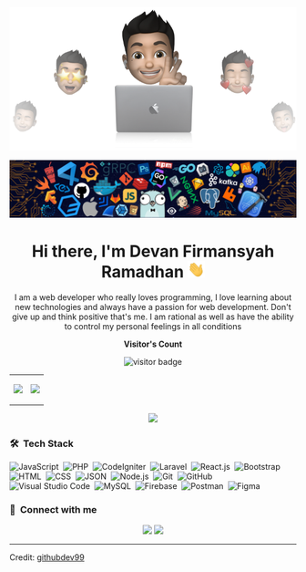 <style>
    tr, td, th {
        border: none !important;
    }
</style>

<p align="center"><img src="https://raw.githubusercontent.com/githubdev99/githubdev99/master/cover-thompson.png"></p>
<p align="center"><img src="https://raw.githubusercontent.com/githubdev99/githubdev99/master/header.png"></p>

<h1 align="center">Hi there, I'm Devan Firmansyah Ramadhan <img src="https://raw.githubusercontent.com/githubdev99/githubdev99/master/Hi.gif" width="30px"></h1>

<p align="center" width="150px">I am a web developer who really loves programming, I love learning about new technologies and always have a passion for web development. Don't give up and think positive that's me. I am rational as well as have the ability to control my personal feelings in all conditions</p>

<p align="center"><b>Visitor's Count</b></p>
<p align="center"><img src="https://profile-counter.glitch.me/%7Bgithubdev99%7D/count.svg" alt="visitor badge"/></p>
<p align="center">
    <table border="0" style="width: 100%; border: 0px;">
        <tr>
            <td>
                <p align="center"><img src="https://github-readme-stats.vercel.app/api/top-langs/?username=githubdev99&layout=compact&hide=TSQL&theme=chartreuse-light"></p>
            </td>
            <td>
                <p align="center" ><img src="https://github-readme-stats.vercel.app/api?username=githubdev99&count_private=true&show_icons=true&&theme=chartreuse-light&include_all_commits=true" width="400"></p>
            </td>
        </tr>
    </table>
</p>
<p align="center" ><img src="https://github-readme-streak-stats.herokuapp.com?user=githubdev99&theme=chartreuse-light"></p>

### 🛠 &nbsp;Tech Stack

![JavaScript](https://img.shields.io/badge/-JavaScript-05122A?style=flat&logo=javascript)&nbsp;
![PHP](https://img.shields.io/badge/-PHP-05122A?style=flat&logo=php&logoColor=777BB4)&nbsp;
![CodeIgniter](https://img.shields.io/badge/-CodeIgniter-05122A?style=flat&logo=codeigniter&logoColor=FF2D20)&nbsp;
![Laravel](https://img.shields.io/badge/-Laravel-05122A?style=flat&logo=laravel&logoColor=FF2D20)&nbsp;
![React.js](https://img.shields.io/badge/-React.js-05122A?style=flat&logo=react&logoColor=59C3E1)&nbsp;
![Bootstrap](https://img.shields.io/badge/-Bootstrap-05122A?style=flat&logo=bootstrap&logoColor=563D7C)&nbsp;
![HTML](https://img.shields.io/badge/-HTML-05122A?style=flat&logo=HTML5)&nbsp;
![CSS](https://img.shields.io/badge/-CSS-05122A?style=flat&logo=CSS3&logoColor=1572B6)&nbsp;
![JSON](https://img.shields.io/badge/-JSON-05122A?style=flat&logo=json&logoColor=000000)&nbsp;
![Node.js](https://img.shields.io/badge/-Node.js-05122A?style=flat&logo=node.js&logoColor=339933)&nbsp;
![Git](https://img.shields.io/badge/-Git-05122A?style=flat&logo=git)&nbsp;
![GitHub](https://img.shields.io/badge/-GitHub-05122A?style=flat&logo=github)&nbsp;
![Visual Studio Code](https://img.shields.io/badge/-Visual%20Studio%20Code-05122A?style=flat&logo=visual-studio-code&logoColor=007ACC)&nbsp;
![MySQL](https://img.shields.io/badge/-MySQL-05122A?style=flat&logo=mysql&logoColor=4479A1)&nbsp;
![Firebase](https://img.shields.io/badge/-Firebase-05122A?style=flat&logo=firebase&logoColor=FFCA28)&nbsp;
![Postman](https://img.shields.io/badge/-Postman-05122A?style=flat&logo=postman&logoColor=FF6C37)&nbsp;
![Figma](https://img.shields.io/badge/-Figma-05122A?style=flat&logo=figma&logoColor=FF7262)&nbsp;

### :link: &nbsp;Connect with me

<p align="center">
<a href="https://www.linkedin.com/in/devan-firmansyah-ramadhan-aaba4a10a/" target="_blank"><img src="https://img.shields.io/badge/-Devan%20Firmansyah%20Ramadhan-0077B5?style=for-the-badge&logo=Linkedin&logoColor=white"/></a>
<a href="mailto:devanramadhan92@gmail.com" target="_blank"><img src="https://img.shields.io/badge/-devanramadhan92@gmail.com-D14836?style=for-the-badge&logo=Gmail&logoColor=white"/></a>
</p>

---
Credit: [githubdev99](https://github.com/githubdev99/)